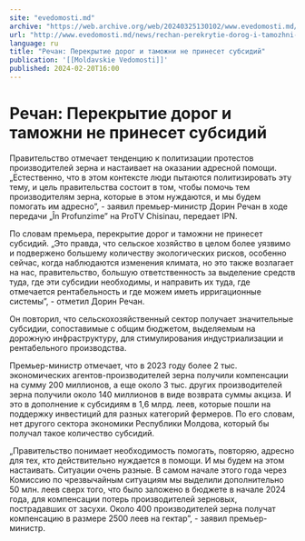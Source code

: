 ```yaml
---
site: "evedomosti.md"
archive: "https://web.archive.org/web/20240325130102/www.evedomosti.md/news/rechan-perekrytie-dorog-i-tamozhni-ne-prineset-subsidij"
url: "http://www.evedomosti.md/news/rechan-perekrytie-dorog-i-tamozhni-ne-prineset-subsidij"
language: ru
title: "Речан: Перекрытие дорог и таможни не принесет субсидий"
publication: '[[Moldavskie Vedomosti]]'
published: 2024-02-20T16:00
---
```


# Речан: Перекрытие дорог и таможни не принесет субсидий

Правительство отмечает тенденцию к политизации протестов производителей зерна и настаивает на оказании адресной помощи.„Естественно, что в этом контексте люди пытаются политизировать эту тему, и цель правительства состоит в том, чтобы помочь тем производителям зерна, которые в этом нуждаются, и мы будем помогать им адресно”, - заявил премьер-министр Дорин Речан в ходе передачи „În Profunzime” на ProTV Chisinau, передает IPN.

По словам премьера, перекрытие дорог и таможни не принесет субсидий. „Это правда, что сельское хозяйство в целом более уязвимо и подвержено большему количеству экологических рисков, особенно сейчас, когда наблюдаются изменения климата, но это также возлагает на нас, правительство, большую ответственность за выделение средств туда, где эти субсидии необходимы, и направить их туда, где отмечается рентабельность и где можем иметь ирригационные системы”, - отметил Дорин Речан.

Он повторил, что сельскохозяйственный сектор получает значительные субсидии, сопоставимые с общим бюджетом, выделяемым на дорожную инфраструктуру, для стимулирования индустриализации и рентабельного производства.

Премьер-министр отмечает, что в 2023 году более 2 тыс. экономических агентов-производителей зерна получили компенсации на сумму 200 миллионов, а еще около 3 тыс. других производителей зерна получили около 140 миллионов в виде возврата суммы акциза. И это в дополнение к субсидиям в 1,6 млрд. леев, которые пошли на поддержку инвестиций для разных категорий фермеров. По его словам, нет другого сектора экономики Республики Молдова, который бы получал такое количество субсидий.

„Правительство понимает необходимость помогать, повторяю, адресно для тех, кто действительно нуждается в помощи. И мы будем на этом настаивать. Ситуации очень разные. В самом начале этого года через Комиссию по чрезвычайным ситуациям мы выделили дополнительно 50 млн. леев сверх того, что было заложено в бюджете в начале 2024 года, для компенсации потерь производителей зерновых, пострадавших от засухи. Около 400 производителей зерна получат компенсацию в размере 2500 леев на гектар”, - заявил премьер-министр.
